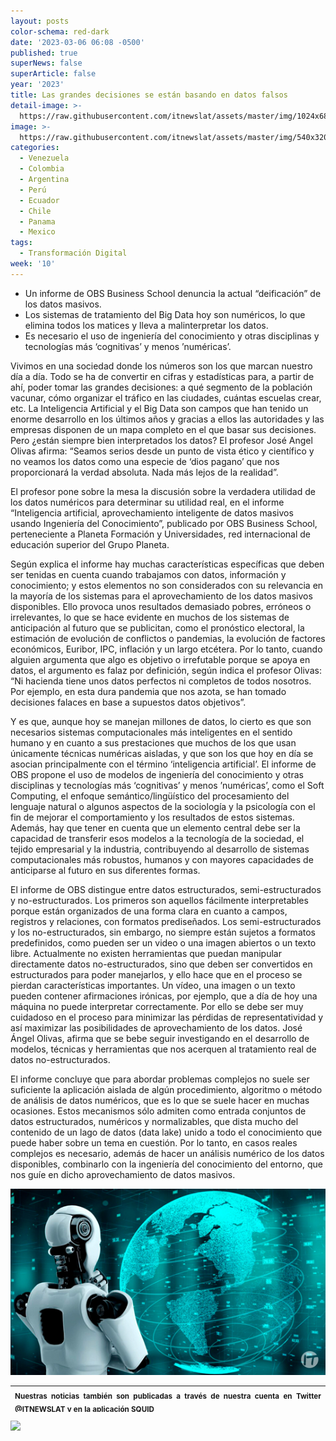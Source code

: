 ```yaml
---
layout: posts
color-schema: red-dark
date: '2023-03-06 06:08 -0500'
published: true
superNews: false
superArticle: false
year: '2023'
title: Las grandes decisiones se están basando en datos falsos
detail-image: >-
  https://raw.githubusercontent.com/itnewslat/assets/master/img/1024x680/mundo-AI-g.jpg
image: >-
  https://raw.githubusercontent.com/itnewslat/assets/master/img/540x320/mundo-AI-p.jpg
categories:
  - Venezuela
  - Colombia
  - Argentina
  - Perú
  - Ecuador
  - Chile
  - Panama
  - Mexico
tags:
  - Transformación Digital
week: '10'
---
```

- Un informe de OBS Business School denuncia la actual “deificación” de los datos masivos.
- Los sistemas de tratamiento del Big Data hoy son numéricos, lo que elimina todos los matices y lleva a malinterpretar los datos.
- Es necesario el uso de ingeniería del conocimiento y otras disciplinas y tecnologías más ‘cognitivas’ y menos ’numéricas’.

Vivimos en una sociedad donde los números son los que marcan nuestro día a día. Todo se ha de convertir en cifras y estadísticas para, a partir de ahí, poder tomar las grandes decisiones: a qué segmento de la población vacunar, cómo organizar el tráfico en las ciudades, cuántas escuelas crear, etc. La Inteligencia Artificial y el Big Data son campos que han tenido un enorme desarrollo en los últimos años y gracias a ellos las autoridades y las empresas disponen de un mapa completo en el que basar sus decisiones. Pero ¿están siempre bien interpretados los datos? El profesor José Angel Olivas afirma: “Seamos serios desde un punto de vista ético y científico y no veamos los datos como una especie de ‘dios pagano’ que nos proporcionará la verdad absoluta. Nada más lejos de la realidad”.

El profesor pone sobre la mesa la discusión sobre la verdadera utilidad de los datos numéricos para determinar su utilidad real, en el informe “Inteligencia artificial, aprovechamiento inteligente de datos masivos usando Ingeniería del Conocimiento”, publicado por OBS Business School, perteneciente a Planeta Formación y Universidades, red internacional de educación superior del Grupo Planeta.

Según explica el informe hay muchas características específicas que deben ser tenidas en cuenta cuando trabajamos con datos, información y conocimiento; y estos elementos no son considerados con su relevancia en la mayoría de los sistemas para el aprovechamiento de los datos masivos disponibles. Ello provoca unos resultados demasiado pobres, erróneos o irrelevantes, lo que se hace evidente en muchos de los sistemas de anticipación al futuro que se publicitan, como el pronóstico electoral, la estimación de evolución de conflictos o pandemias, la evolución de factores económicos, Euribor, IPC, inflación y un largo etcétera. Por lo tanto, cuando alguien argumenta que algo es objetivo o irrefutable porque se apoya en datos, el argumento es falaz por definición, según indica el profesor Olivas: “Ni hacienda tiene unos datos perfectos ni completos de todos nosotros. Por ejemplo, en esta dura pandemia que nos azota, se han tomado decisiones falaces en base a supuestos datos objetivos”.

Y es que, aunque hoy se manejan millones de datos, lo cierto es que son necesarios sistemas computacionales más inteligentes en el sentido humano y en cuanto a sus prestaciones que muchos de los que usan únicamente técnicas numéricas aisladas, y que son los que hoy en día se asocian principalmente con el término ‘inteligencia artificial’. El informe de OBS propone el uso de modelos de ingeniería del conocimiento y otras disciplinas y tecnologías más ‘cognitivas’ y menos ’numéricas’, como el Soft Computing, el enfoque semántico/lingüístico del procesamiento del lenguaje natural o algunos aspectos de la sociología y la psicología con el fin de mejorar el comportamiento y los resultados de estos sistemas. Además, hay que tener en cuenta que un elemento central debe ser la capacidad de transferir esos modelos a la tecnología de la sociedad, el tejido empresarial y la industria, contribuyendo al desarrollo de sistemas computacionales más robustos, humanos y con mayores capacidades de anticiparse al futuro en sus diferentes formas.

El informe de OBS distingue entre datos estructurados, semi-estructurados y no-estructurados. Los primeros son aquellos fácilmente interpretables porque están organizados de una forma clara en cuanto a campos, registros y relaciones, con formatos prediseñados. Los semi-estructurados y los no-estructurados, sin embargo, no siempre están sujetos a formatos predefinidos, como pueden ser un video o una imagen abiertos o un texto libre. Actualmente no existen herramientas que puedan manipular directamente datos no-estructurados, sino que deben ser convertidos en estructurados para poder manejarlos, y ello hace que en el proceso se pierdan características importantes. Un vídeo, una imagen o un texto pueden contener afirmaciones irónicas, por ejemplo, que a día de hoy una máquina no puede interpretar correctamente. Por ello se debe ser muy cuidadoso en el proceso para minimizar las pérdidas de representatividad y así maximizar las posibilidades de aprovechamiento de los datos. José Ángel Olivas, afirma que se bebe seguir investigando en el desarrollo de modelos, técnicas y herramientas que nos acerquen al tratamiento real de datos no-estructurados.

El informe concluye que para abordar problemas complejos no suele ser suficiente la aplicación aislada de algún procedimiento, algoritmo o método de análisis de datos numéricos, que es lo que se suele hacer en muchas ocasiones. Estos mecanismos sólo admiten como entrada conjuntos de datos estructurados, numéricos y normalizables, que dista mucho del contenido de un lago de datos (data lake) unido a todo el conocimiento que puede haber sobre un tema en cuestión. Por lo tanto, en casos reales complejos es necesario, además de hacer un análisis numérico de los datos disponibles, combinarlo con la ingeniería del conocimiento del entorno, que nos guíe en dicho aprovechamiento de datos masivos.

![](https://raw.githubusercontent.com/itnewslat/assets/master/img/540x320/mundo-AI-p.jpg)

<table style="height: 42px;" width="569">
<tbody>
<tr>
<td style="text-align: justify;"><sub><strong>Nuestras noticias también son publicadas a través de nuestra cuenta en Twitter <a href="https://twitter.com/itnewslat?lang=es">@ITNEWSLAT</a> y en la aplicación <a href="https://squidapp.co/en/">SQUID</a></strong></sub></td>
</tr>
</tbody>
</table>
<img src="https://tracker.metricool.com/c3po.jpg?hash=56f88a41e39ab42c063cc51676587a04"/>